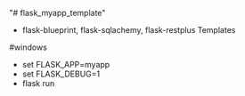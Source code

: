 "# flask_myapp_template" 

- flask-blueprint, flask-sqlachemy, flask-restplus Templates

#windows

- set FLASK_APP=myapp
- set FLASK_DEBUG=1
- flask run
